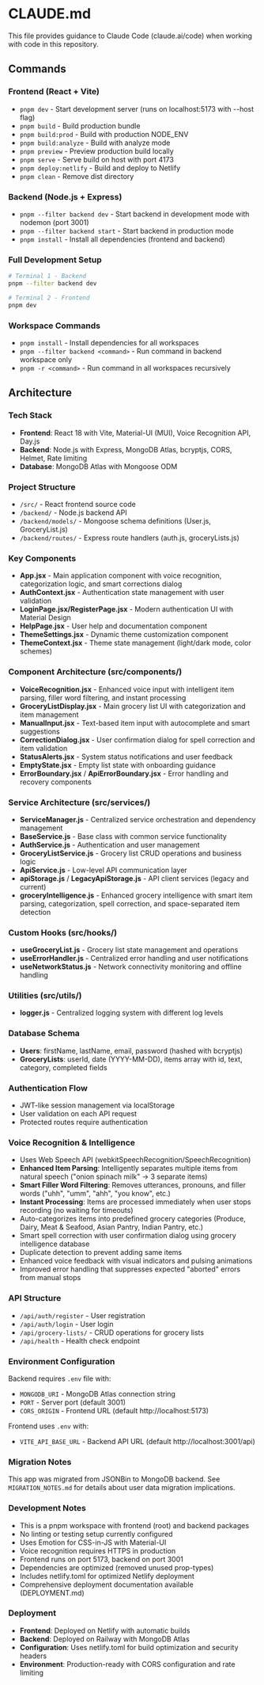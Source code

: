 # CLAUDE.md

This file provides guidance to Claude Code (claude.ai/code) when working with code in this repository.

## Commands

### Frontend (React + Vite)
- `pnpm dev` - Start development server (runs on localhost:5173 with --host flag)
- `pnpm build` - Build production bundle
- `pnpm build:prod` - Build with production NODE_ENV
- `pnpm build:analyze` - Build with analyze mode
- `pnpm preview` - Preview production build locally
- `pnpm serve` - Serve build on host with port 4173
- `pnpm deploy:netlify` - Build and deploy to Netlify
- `pnpm clean` - Remove dist directory

### Backend (Node.js + Express)
- `pnpm --filter backend dev` - Start backend in development mode with nodemon (port 3001)
- `pnpm --filter backend start` - Start backend in production mode
- `pnpm install` - Install all dependencies (frontend and backend)

### Full Development Setup
```bash
# Terminal 1 - Backend
pnpm --filter backend dev

# Terminal 2 - Frontend
pnpm dev
```

### Workspace Commands
- `pnpm install` - Install dependencies for all workspaces
- `pnpm --filter backend <command>` - Run command in backend workspace only
- `pnpm -r <command>` - Run command in all workspaces recursively

## Architecture

### Tech Stack
- **Frontend**: React 18 with Vite, Material-UI (MUI), Voice Recognition API, Day.js
- **Backend**: Node.js with Express, MongoDB Atlas, bcryptjs, CORS, Helmet, Rate limiting
- **Database**: MongoDB Atlas with Mongoose ODM

### Project Structure
- `/src/` - React frontend source code
- `/backend/` - Node.js backend API
- `/backend/models/` - Mongoose schema definitions (User.js, GroceryList.js)
- `/backend/routes/` - Express route handlers (auth.js, groceryLists.js)

### Key Components
- **App.jsx** - Main application component with voice recognition, categorization logic, and smart corrections dialog
- **AuthContext.jsx** - Authentication state management with user validation
- **LoginPage.jsx/RegisterPage.jsx** - Modern authentication UI with Material Design
- **HelpPage.jsx** - User help and documentation component
- **ThemeSettings.jsx** - Dynamic theme customization component
- **ThemeContext.jsx** - Theme state management (light/dark mode, color schemes)

### Component Architecture (src/components/)
- **VoiceRecognition.jsx** - Enhanced voice input with intelligent item parsing, filler word filtering, and instant processing
- **GroceryListDisplay.jsx** - Main grocery list UI with categorization and item management
- **ManualInput.jsx** - Text-based item input with autocomplete and smart suggestions
- **CorrectionDialog.jsx** - User confirmation dialog for spell correction and item validation
- **StatusAlerts.jsx** - System status notifications and user feedback
- **EmptyState.jsx** - Empty list state with onboarding guidance
- **ErrorBoundary.jsx** / **ApiErrorBoundary.jsx** - Error handling and recovery components

### Service Architecture (src/services/)
- **ServiceManager.js** - Centralized service orchestration and dependency management
- **BaseService.js** - Base class with common service functionality
- **AuthService.js** - Authentication and user management
- **GroceryListService.js** - Grocery list CRUD operations and business logic
- **ApiService.js** - Low-level API communication layer
- **apiStorage.js** / **LegacyApiStorage.js** - API client services (legacy and current)
- **groceryIntelligence.js** - Enhanced grocery intelligence with smart item parsing, categorization, spell correction, and space-separated item detection

### Custom Hooks (src/hooks/)
- **useGroceryList.js** - Grocery list state management and operations
- **useErrorHandler.js** - Centralized error handling and user notifications
- **useNetworkStatus.js** - Network connectivity monitoring and offline handling

### Utilities (src/utils/)
- **logger.js** - Centralized logging system with different log levels

### Database Schema
- **Users**: firstName, lastName, email, password (hashed with bcryptjs)
- **GroceryLists**: userId, date (YYYY-MM-DD), items array with id, text, category, completed fields

### Authentication Flow
- JWT-like session management via localStorage
- User validation on each API request
- Protected routes require authentication

### Voice Recognition & Intelligence
- Uses Web Speech API (webkitSpeechRecognition/SpeechRecognition)
- **Enhanced Item Parsing**: Intelligently separates multiple items from natural speech ("onion spinach milk" → 3 separate items)
- **Smart Filler Word Filtering**: Removes utterances, pronouns, and filler words ("uhh", "umm", "ahh", "you know", etc.)
- **Instant Processing**: Items are processed immediately when user stops recording (no waiting for timeouts)
- Auto-categorizes items into predefined grocery categories (Produce, Dairy, Meat & Seafood, Asian Pantry, Indian Pantry, etc.)
- Smart spell correction with user confirmation dialog using grocery intelligence database
- Duplicate detection to prevent adding same items
- Enhanced voice feedback with visual indicators and pulsing animations
- Improved error handling that suppresses expected "aborted" errors from manual stops

### API Structure
- `/api/auth/register` - User registration
- `/api/auth/login` - User login
- `/api/grocery-lists/` - CRUD operations for grocery lists
- `/api/health` - Health check endpoint

### Environment Configuration
Backend requires `.env` file with:
- `MONGODB_URI` - MongoDB Atlas connection string
- `PORT` - Server port (default 3001)
- `CORS_ORIGIN` - Frontend URL (default http://localhost:5173)

Frontend uses `.env` with:
- `VITE_API_BASE_URL` - Backend API URL (default http://localhost:3001/api)

### Migration Notes
This app was migrated from JSONBin to MongoDB backend. See `MIGRATION_NOTES.md` for details about user data migration implications.

### Development Notes
- This is a pnpm workspace with frontend (root) and backend packages
- No linting or testing setup currently configured
- Uses Emotion for CSS-in-JS with Material-UI
- Voice recognition requires HTTPS in production
- Frontend runs on port 5173, backend on port 3001
- Dependencies are optimized (removed unused prop-types)
- Includes netlify.toml for optimized Netlify deployment
- Comprehensive deployment documentation available (DEPLOYMENT.md)

### Deployment
- **Frontend**: Deployed on Netlify with automatic builds
- **Backend**: Deployed on Railway with MongoDB Atlas
- **Configuration**: Uses netlify.toml for build optimization and security headers
- **Environment**: Production-ready with CORS configuration and rate limiting